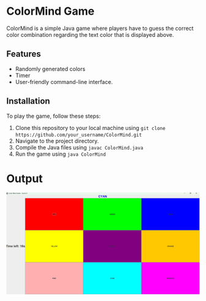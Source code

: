 # ColorMind Game

ColorMind is a simple Java game where players have to guess the correct color combination regarding the text color that is displayed above.

## Features

- Randomly generated colors
- Timer
- User-friendly command-line interface.

## Installation

To play the game, follow these steps:

1. Clone this repository to your local machine using `git clone https://github.com/your_username/ColorMind.git`
2. Navigate to the project directory.
3. Compile the Java files using `javac ColorMind.java`
4. Run the game using `java ColorMind`

# Output
![ColorMind game Screenshot](https://github.com/divyaindukuri22/colormind-game/blob/main/color%20mind%20game%20using%20java%20awt.png)
